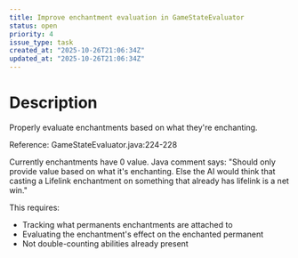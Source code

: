 ```yaml
---
title: Improve enchantment evaluation in GameStateEvaluator
status: open
priority: 4
issue_type: task
created_at: "2025-10-26T21:06:34Z"
updated_at: "2025-10-26T21:06:34Z"
---
```


# Description

Properly evaluate enchantments based on what they're enchanting.

Reference: GameStateEvaluator.java:224-228

Currently enchantments have 0 value. Java comment says:
"Should only provide value based on what it's enchanting. Else the AI would think that casting a Lifelink enchantment on something that already has lifelink is a net win."

This requires:
- Tracking what permanents enchantments are attached to
- Evaluating the enchantment's effect on the enchanted permanent
- Not double-counting abilities already present
